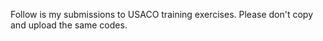 Follow is my submissions to USACO training exercises. Please don't copy and upload the same codes. 

